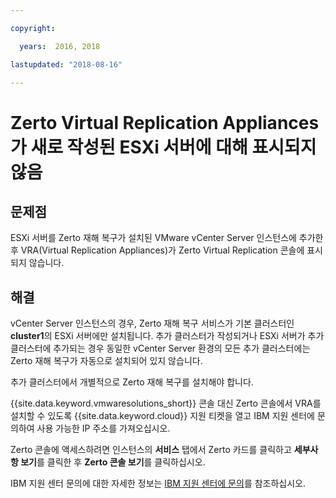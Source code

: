 ```yaml
---

copyright:

  years:  2016, 2018

lastupdated: "2018-08-16"

---
```


# Zerto Virtual Replication Appliances가 새로 작성된 ESXi 서버에 대해 표시되지 않음

## 문제점
ESXi 서버를 Zerto 재해 복구가 설치된 VMware vCenter Server 인스턴스에 추가한 후 VRA(Virtual Replication Appliances)가 Zerto Virtual Replication 콘솔에 표시되지 않습니다.

## 해결
vCenter Server 인스턴스의 경우, Zerto 재해 복구 서비스가 기본 클러스터인 **cluster1**의 ESXi 서버에만 설치됩니다. 추가 클러스터가 작성되거나 ESXi 서버가 추가 클러스터에 추가되는 경우 동일한 vCenter Server 환경의 모든 추가 클러스터에는 Zerto 재해 복구가 자동으로 설치되어 있지 않습니다.

추가 클러스터에서 개별적으로 Zerto 재해 복구를 설치해야 합니다.

{{site.data.keyword.vmwaresolutions_short}} 콘솔 대신 Zerto 콘솔에서 VRA를 설치할 수 있도록 {{site.data.keyword.cloud}} 지원 티켓을 열고 IBM 지원 센터에 문의하여 사용 가능한 IP 주소를 가져오십시오.

Zerto 콘솔에 액세스하려면 인스턴스의 **서비스** 탭에서 Zerto 카드를 클릭하고 **세부사항 보기**를 클릭한 후 **Zerto 콘솔 보기**를 클릭하십시오.

IBM 지원 센터 문의에 대한 자세한 정보는 [IBM 지원 센터에 문의](trbl_support.html)를 참조하십시오.
